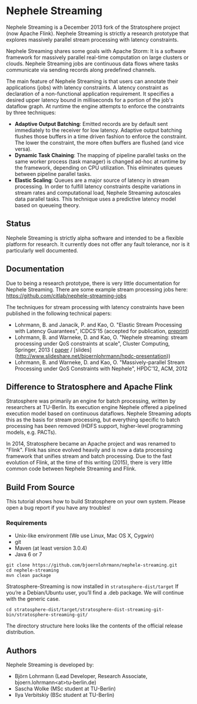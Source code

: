 # Nephele Streaming

Nephele Streaming is a December 2013 fork of the Stratosphere project (now Apache Flink). Nephele Streaming is
strictly a research prototype that explores massively parallel stream processing with latency constraints.

Nephele Streaming shares some goals with Apache Storm: It is a software framework for massively parallel real-time
computation on large clusters or clouds. Nephele Streaming jobs are continuous data flows where tasks communicate
via sending records along predefined channels.

The main feature of Nephele Streaming is that users can annotate their applications (jobs) with latency constraints.
A latency constraint as declaration of a non-functional application requirement. It specifies a desired upper latency
bound in milliseconds for a portion of the job's dataflow graph. At runtime the engine attempts to enforce the
constraints by three techniques:

* **Adaptive Output Batching**: Emitted records are by default sent immediately to the receiver for low latency.
  Adaptive output batching flushes those buffers in a time driven fashion to enforce the constraint. The lower the
  constraint, the more often buffers are flushed (and vice versa).
* **Dynamic Task Chaining**: The mapping of pipeline parallel tasks on the same worker process (task manager) is
  changed ad-hoc at runtime by the framework, depending on CPU utilization. This eliminates queues between pipeline
  parallel tasks.
* **Elastic Scaling**: Queues are a major source of latency in stream processing. In order to fulfill latency constraints
  despite variations in stream rates and computational load, Nephele Streaming autoscales data parallel tasks.
  This technique uses a predictive latency model based on queueing theory.


## Status

Nephele Streaming is strictly alpha software and intended to be a flexible platform for research. It currently does not
offer any fault tolerance, nor is it particularly well documented.


## Documentation

Due to being a research prototype, there is very little documentation for Nephele Streaming. There are some example stream processing
jobs here: https://github.com/citlab/nephele-streaming-jobs

The techniques for stream processing with latency constraints have been published in the following technical papers:

* Lohrmann, B. and Janacik, P. and Kao, O. "Elastic Stream Processing with Latency Guarantees", ICDCS'15 (accepted 
for publication, [preprint](http://www.cit.tu-berlin.de/fileadmin/a34331500/misc/icdcs15_preprint.pdf))
* Lohrmann, B. and Warneke, D. and Kao, O. "Nephele streaming: stream processing under QoS constraints at scale", 
Cluster Computing, Springer, 2013 ( [paper](http://arxiv.org/pdf/1308.1031v1) / [slides] (http://www.slideshare.net/bjoernlohrmann/hpdc-presentation))
* Lohrmann, B. and Warneke, D. and Kao, O. "Massively-parallel Stream Processing under QoS Constraints with Nephele", 
HPDC'12, ACM, 2012


## Difference to Stratosphere and Apache Flink

Stratosphere was primarily an engine for batch processing, written by researchers at TU-Berlin. Its execution engine
Nephele offered a pipelined execution model based on continuous dataflows. Nephele Streaming adopts this as the basis
for stream processing, but everything specific to batch processing has been removed (HDFS support, higher-level
programming models, e.g. PACTs).

In 2014, Stratosphere became an Apache project and was renamed to "Flink". Flink has since evolved heavily and is
now a data processing framework that unifies stream and batch processing. Due to the fast evolution of Flink, at the
time of this writing (2015), there is very little common code between Nephele Streaming and Flink.

##  Build From Source

This tutorial shows how to build Stratosphere on your own system. Please open a bug report if you have any troubles!

### Requirements
* Unix-like environment (We use Linux, Mac OS X, Cygwin)
* git
* Maven (at least version 3.0.4)
* Java 6 or 7

```
git clone https://github.com/bjoernlohrmann/nephele-streaming.git
cd nephele-streaming
mvn clean package
```

Stratosphere-Streaming is now installed in `stratosphere-dist/target`
If you’re a Debian/Ubuntu user, you’ll find a .deb package. We will continue with the generic case.

	cd stratosphere-dist/target/stratosphere-dist-streaming-git-bin/stratosphere-streaming-git/

The directory structure here looks like the contents of the official release distribution.

## Authors

Nephele Streaming is developed by:

* Björn Lohrmann (Lead Developer, Research Associate, bjoern.lohrmann\<at\>tu-berlin.de)
* Sascha Wolke (MSc student at TU-Berlin)
* Ilya Verbitskiy (BSc student at TU-Berlin)
